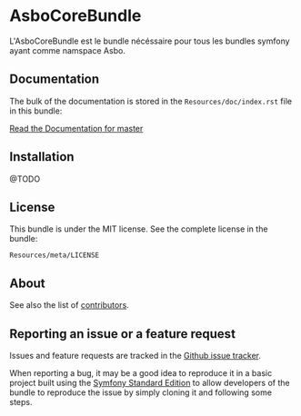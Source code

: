 AsboCoreBundle
=============

L'AsboCoreBundle est le bundle nécéssaire pour tous les bundles symfony ayant comme namspace Asbo.

Documentation
-------------

The bulk of the documentation is stored in the `Resources/doc/index.rst` file in this bundle:

[Read the Documentation for master](https://github.com/Malian/AsboCoreBundle/blob/master/Resources/doc/index.rst)

Installation
------------

@TODO

License
-------

This bundle is under the MIT license. See the complete license in the bundle:

    Resources/meta/LICENSE

About
-----

See also the list of [contributors](https://github.com/Malian/AsboCoreBundle/contributors).

Reporting an issue or a feature request
---------------------------------------

Issues and feature requests are tracked in the [Github issue tracker](https://github.com/Malian/AsboCoreBundle/issues).

When reporting a bug, it may be a good idea to reproduce it in a basic project
built using the [Symfony Standard Edition](https://github.com/symfony/symfony-standard)
to allow developers of the bundle to reproduce the issue by simply cloning it
and following some steps.